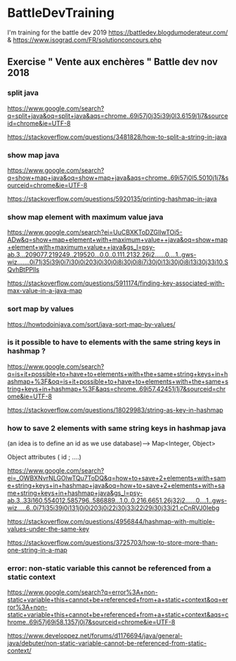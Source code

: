# BattleDevTraining
I'm training for the battle dev 2019 https://battledev.blogdumoderateur.com/  &amp; https://www.isograd.com/FR/solutionconcours.php

## Exercise " Vente aux enchères " Battle dev nov 2018

### split java

https://www.google.com/search?q=split+java&oq=split+java&aqs=chrome..69i57j0j35i39j0l3.6159j1j7&sourceid=chrome&ie=UTF-8

https://stackoverflow.com/questions/3481828/how-to-split-a-string-in-java

### show map java

https://www.google.com/search?q=show+map+java&oq=show+map+java&aqs=chrome..69i57j0l5.5010j1j7&sourceid=chrome&ie=UTF-8

https://stackoverflow.com/questions/5920135/printing-hashmap-in-java

### show map element with maximum value  java

https://www.google.com/search?ei=UuCBXKToDZGIlwTOi5-ADw&q=show+map+element+with+maximum+value++java&oq=show+map+element+with+maximum+value++java&gs_l=psy-ab.3...209077.219249..219520...0.0..0.111.2132.26j2......0....1..gws-wiz.......0i71j35i39j0i7i30j0i203j0i30j0i8i30j0i8i7i30j0i13i30j0i8i13i30j33i10.SQvhBtPPlls

https://stackoverflow.com/questions/5911174/finding-key-associated-with-max-value-in-a-java-map

### sort map by values

https://howtodoinjava.com/sort/java-sort-map-by-values/

### is it possible to have to elements with the same string keys in hashmap ?

https://www.google.com/search?q=is+it+possible+to+have+to+elements+with+the+same+string+keys+in+hashmap+%3F&oq=is+it+possible+to+have+to+elements+with+the+same+string+keys+in+hashmap+%3F&aqs=chrome..69i57.42451j1j7&sourceid=chrome&ie=UTF-8

https://stackoverflow.com/questions/18029983/string-as-key-in-hashmap

### how to save 2 elements with same string keys in hashmap java

(an idea is to define an id as we use database)--> Map<Integer, Object>

Object attributes ( id ; ....)

https://www.google.com/search?ei=_OWBXNvrNLGOlwTQu7ToDQ&q=how+to+save+2+elements+with+same+string+keys+in+hashmap+java&oq=how+to+save+2+elements+with+same+string+keys+in+hashmap+java&gs_l=psy-ab.3..33i160.554012.585796..586889...1.0..0.216.6651.26j32j2......0....1..gws-wiz.....6..0i71j35i39j0i131j0j0i203j0i22i30j33i22i29i30j33i21.cCnRVJ0Iebg

https://stackoverflow.com/questions/4956844/hashmap-with-multiple-values-under-the-same-key

https://stackoverflow.com/questions/3725703/how-to-store-more-than-one-string-in-a-map

### error: non-static variable this cannot be referenced from a static context

https://www.google.com/search?q=error%3A+non-static+variable+this+cannot+be+referenced+from+a+static+context&oq=error%3A+non-static+variable+this+cannot+be+referenced+from+a+static+context&aqs=chrome..69i57j69i58.1357j0j7&sourceid=chrome&ie=UTF-8

https://www.developpez.net/forums/d1176694/java/general-java/debuter/non-static-variable-cannot-be-referenced-from-static-context/


